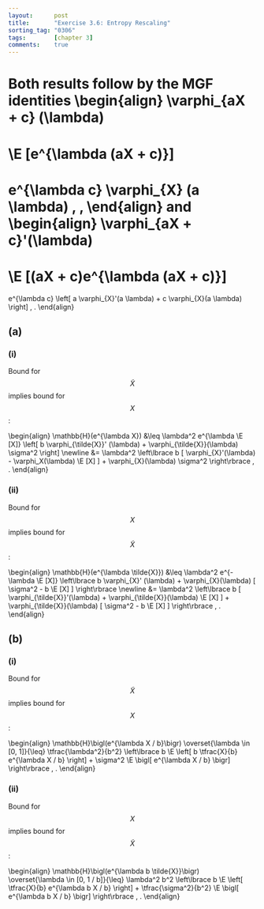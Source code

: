 ```yaml
---
layout:      post
title:       "Exercise 3.6: Entropy Rescaling"
sorting_tag: "0306"
tags:        [chapter 3]
comments:    true
---
```


Both results follow by the MGF identities
\begin{align}
  \varphi\_{aX + c} (\lambda)
  =
  \E [e^{\lambda (aX + c)}]
  =
  e^{\lambda c}
  \varphi\_{X} (a \lambda)
  \, ,
\end{align}
and
\begin{align}
  \varphi\_{aX + c}'(\lambda)
  =
  \E [(aX + c)e^{\lambda (aX + c)}]
  =
  e^{\lambda c}
  \left[
    a \varphi\_{X}'(a \lambda)
    +
    c \varphi\_{X}(a \lambda)
  \right]
  \, .
\end{align}


## (a)

### (i)
Bound for $$\tilde{X}$$ implies bound for $$X$$:

\begin{align}
  \mathbb{H}(e^{\lambda X})
  &\leq
  \lambda^2  e^{\lambda \E [X]} \left[
    b \varphi\_{\tilde{X}}' (\lambda)
    +
    \varphi\_{\tilde{X}}(\lambda) \sigma^2
  \right]
  \newline
  &=
  \lambda^2 \left\lbrace
    b [
      \varphi\_{X}'(\lambda) - \varphi\_X(\lambda) \E [X]
    ]
    +
    \varphi\_{X}(\lambda) \sigma^2
  \right\rbrace
  \, .
\end{align}

### (ii)
Bound for $$X$$ implies bound for $$\tilde{X}$$:

\begin{align}
  \mathbb{H}(e^{\lambda \tilde{X}})
  &\leq
  \lambda^2  e^{-\lambda \E [X]} \left\lbrace
    b \varphi\_{X}' (\lambda)
    +
    \varphi\_{X}(\lambda) [
      \sigma^2
      -
      b \E [X]
    ]
  \right\rbrace
  \newline
  &=
  \lambda^2 \left\lbrace
    b [
      \varphi\_{\tilde{X}}'(\lambda)
      +
      \varphi\_{\tilde{X}}(\lambda) \E [X]
    ]
    +
    \varphi\_{\tilde{X}}(\lambda) [
      \sigma^2
      -
      b \E [X]
    ]
  \right\rbrace
  \, .
\end{align}


## (b)

### (i)
Bound for $$\tilde{X}$$ implies bound for $$X$$:

\begin{align}
  \mathbb{H}\bigl(e^{\lambda X / b}\bigr)
  \overset{\lambda \in [0, 1]}{\leq}
  \tfrac{\lambda^2}{b^2}
  \left\lbrace
    b \E \left[ b \tfrac{X}{b} e^{\lambda X / b} \right]
    +
    \sigma^2
    \E \bigl[ e^{\lambda X / b} \bigr]
  \right\rbrace
  \, .
\end{align}


### (ii)
Bound for $$X$$ implies bound for $$\tilde{X}$$:

\begin{align}
  \mathbb{H}\bigl(e^{\lambda b \tilde{X}}\bigr)
  \overset{\lambda \in [0, 1 / b]}{\leq}
  \lambda^2 b^2
  \left\lbrace
    b \E \left[ \tfrac{X}{b} e^{\lambda b X / b} \right]
    +
    \tfrac{\sigma^2}{b^2}
    \E \bigl[ e^{\lambda b X / b} \bigr]
  \right\rbrace
  \, .
\end{align}
